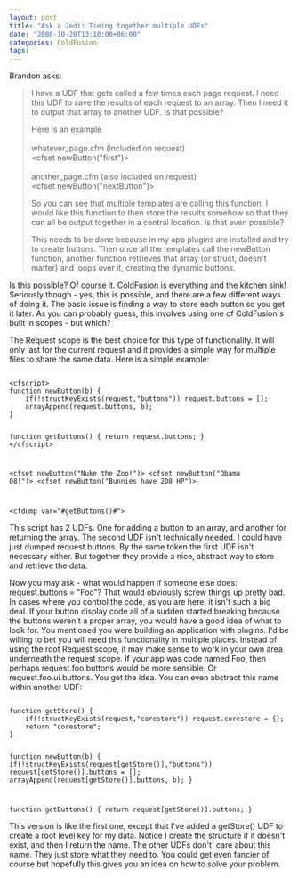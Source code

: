 ```yaml
---
layout: post
title: "Ask a Jedi: Tieing together multiple UDFs"
date: "2008-10-20T13:10:00+06:00"
categories: ColdFusion 
tags: 
---
```


Brandon asks:

<blockquote>
<p>
I have a UDF that gets called a few times each page request. I need this UDF to save the results of each request to an array. Then I need it to output that array to another UDF.  Is that possible?
</p>

<p>
Here is an example<br />
<br />
whatever_page.cfm (included on request)<br />
&lt;cfset newButton("first")&gt;<br />
<br />
another_page.cfm (also included on request)<br />
&lt;cfset newButton("nextButton")&gt;
</p>

<p>
So you can see that multiple templates are calling this function.  I would like this function to then store the results somehow so that they can all be output together in a central location.  Is that even possible?
</p>

<p>
This needs to be done because in my app plugins are installed
and try to create buttons.  Then once all the templates call the newButton function, another function retrieves that array (or struct, doesn't matter) and loops over it, creating the dynamic buttons.
</p>
</blockquote>

Is this possible? Of course it. ColdFusion is everything and the kitchen sink! Seriously though - yes, this is possible, and there are a few different ways of doing it. The basic issue is finding a way to store each button so you get it later. As you can probably guess, this involves using one of ColdFusion's built in scopes - but which?
<!--more-->
The Request scope is the best choice for this type of functionality. It will only last for the current request and it provides a simple way for multiple files to share the same data. Here is a simple example:

<code>
&lt;cfscript&gt;
function newButton(b) {
	if(!structKeyExists(request,"buttons")) request.buttons = [];
	arrayAppend(request.buttons, b);
}

function getButtons() { return request.buttons; }
&lt;/cfscript&gt;

&lt;cfset newButton("Nuke the Zoo!")&gt;
&lt;cfset newButton("Obama 08!")&gt;
&lt;cfset newButton("Bunnies have 2D8 HP")&gt;
	
&lt;cfdump var="#getButtons()#"&gt;
</code>

This script has 2 UDFs. One for adding a button to an array, and another for returning the array. The second UDF isn't technically needed. I could have just dumped request.buttons. By the same token the first UDF isn't necessary either. But together they provide a nice, abstract way to store and retrieve the data. 

Now you may ask - what would happen if someone else does: request.buttons = "Foo"? That would obviously screw things up pretty bad. In cases where you control the code, as you are here, it isn't such a big deal. If your button display code all of a sudden started breaking because the buttons weren't a proper array, you would have a good idea of what to look for. You mentioned you were building an application with plugins. I'd be willing to bet you will need this functionality in multiple places. Instead of using the root Request scope, it may make sense to work in your own area underneath the request scope. If your app was code named Foo, then perhaps request.foo.buttons would be more sensible. Or request.foo.ui.buttons. You get the idea. You can even abstract this name within another UDF:

<code>
function getStore() {
	if(!structKeyExists(request,"corestore")) request.corestore = {};
	return "corestore";
}

function newButton(b) {
	if(!structKeyExists(request[getStore()],"buttons")) request[getStore()].buttons = [];
	arrayAppend(request[getStore()].buttons, b);
}

function getButtons() { return request[getStore()].buttons; }
</code>

This version is like the first one, except that I've added a getStore() UDF to create a root level key for my data. Notice I create the structure if it doesn't exist, and then I return the name. The other UDFs don't' care about this name. They just store what they need to. You could get even fancier of course but hopefully this gives you an idea on how to solve your problem.